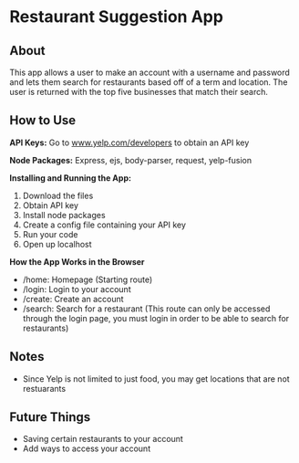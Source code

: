 # Restaurant Suggestion App

## About
This app allows a user to make an account with a username and password and lets them search for restaurants based off of a term and location. The user is returned with the top five businesses that match their search.

## How to Use

**API Keys:** Go to www.yelp.com/developers to obtain an API key

**Node Packages:** Express, ejs, body-parser, request, yelp-fusion

**Installing and Running the App:**
1. Download the files
2. Obtain API key
3. Install node packages
4. Create a config file containing your API key
5. Run your code
6. Open up localhost

**How the App Works in the Browser**
* /home: Homepage (Starting route)
* /login: Login to your account
* /create: Create an account
* /search: Search for a restaurant (This route can only be accessed through the login page, you must login in order to be able to search for restaurants)

## Notes
* Since Yelp is not limited to just food, you may get locations that are not restuarants

## Future Things
* Saving certain restaurants to your account
* Add ways to access your account